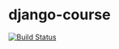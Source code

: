 # django-course

[![Build Status](https://travis-ci.org/dougfraga/django-course.svg?branch=master)](https://travis-ci.org/dougfraga/django-course)